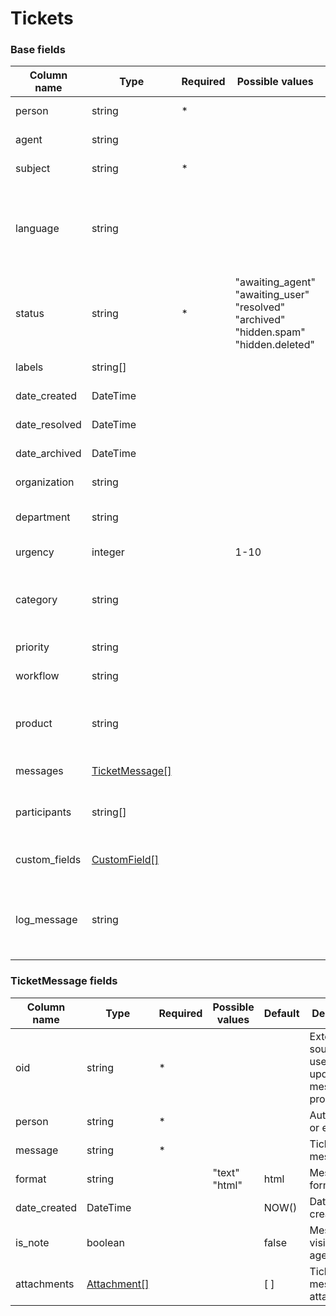 Tickets
=======

### Base fields

| Column name               | Type                                                                   | Required | Possible values                                                                                                     | Default | Description                                                                                                                             | Examples                                                          |
| --------------------------|------------------------------------------------------------------------|----------|---------------------------------------------------------------------------------------------------------------------|---------|-----------------------------------------------------------------------------------------------------------------------------------------|-------------------------------------------------------------------|
| person                    | string                                                                 |  *       |                                                                                                                     |         | Author oid or email.                                                                                                                    | user@example.com, user_1                                          |
| agent                     | string                                                                 |          |                                                                                                                     |         | Agent oid or email.                                                                                                                     | agent@example.com, agent_1                                        |
| subject                   | string                                                                 |  *       |                                                                                                                     |         | Ticket subject.                                                                                                                         |                                                                   |
| language                  | string                                                                 |          |                                                                                                                     |         | Ticket language. You can use language name, locale or DeskPRO lang code.                                                                | eng, English, en_US                                               |
| status                    | string                                                                 |  *       | "awaiting_agent" <br/> "awaiting_user" <br/> "resolved" <br/> "archived" <br/> "hidden.spam" <br/> "hidden.deleted" |         | Ticket status.                                                                                                                          |                                                                   |
| labels                    | string[]                                                               |          |                                                                                                                     | [ ]     | Ticket labels.                                                                                                                          | ["label 1", "label 2"]                                            |
| date_created              | DateTime                                                               |          |                                                                                                                     | NOW()   | Date created.                                                                                                                           | 2016-07-12 00:00:00                                               |
| date_resolved             | DateTime                                                               |          |                                                                                                                     | NULL    | Date resolved.                                                                                                                          | 2016-07-12 00:00:00                                               |
| date_archived             | DateTime                                                               |          |                                                                                                                     | NULL    | Date archived.                                                                                                                          | 2016-07-12 00:00:00                                               |
| organization              | string                                                                 |          |                                                                                                                     | NULL    | Organization name.                                                                                                                      |                                                                   |
| department                | string                                                                 |          |                                                                                                                     |         | Ticket department name.                                                                                                                 |                                                                   |
| urgency                   | integer                                                                |          | 1-10                                                                                                                | 1       | Ticket urgency.                                                                                                                         |                                                                   |
| category                  | string                                                                 |          |                                                                                                                     | NULL    | Ticket category, use ">" to set nested levels.                                                                                          | My parent category > My sub category                              |
| priority                  | string                                                                 |          |                                                                                                                     | NULL    | Ticket priority.                                                                                                                        | High                                                              |
| workflow                  | string                                                                 |          |                                                                                                                     | NULL    | Ticket workflow.                                                                                                                        | My workflow                                                       |
| product                   | string                                                                 |          |                                                                                                                     | NULL    | Ticket product, use ">" to set nested levels.                                                                                           | My parent product > My sub product                                |
| messages                  | [TicketMessage\[\]](#ticketmessage-fields)                             |          |                                                                                                                     | [ ]     | Ticket messages.                                                                                                                        |                                                                   |
| participants              | string[]                                                               |          |                                                                                                                     | [ ]     | Ticket participants, array of emails.                                                                                                   | ["user1@example.com", "user2@example.com"]                        |
| custom_fields             | [CustomField\[\]](../person_custom_def#how-to-set-custom-field-values) |          |                                                                                                                     | [ ]     | Ticket custom fields.                                                                                                                   |                                                                   |
| log_message               | string                                                                 |          |                                                                                                                     |         | Any test message that will be added to the ticket history.                                                                              | Imported from ZenDesk                                             |

### TicketMessage fields

| Column name               | Type                                           | Required | Possible values                                                                                             | Default | Description                                                                                                                             | Examples                                                          |
| --------------------------|------------------------------------------------|----------|-------------------------------------------------------------------------------------------------------------|---------|-----------------------------------------------------------------------------------------------------------------------------------------|-------------------------------------------------------------------|
| oid                       | string                                         |  *       |                                                                                                             |         | External source id, use it to update messages properly.                                                                                 |                                                                   |
| person                    | string                                         |  *       |                                                                                                             |         | Author oid or email.                                                                                                                    | user@example.com, user_1, agent_1                                 |
| message                   | string                                         |  *       |                                                                                                             |         | Ticket message.                                                                                                                         |                                                                   |
| format                    | string                                         |          | "text" <br/> "html"                                                                                         | html    | Message format.                                                                                                                         |                                                                   |
| date_created              | DateTime                                       |          |                                                                                                             | NOW()   | Date created.                                                                                                                           | 2016-07-12 00:00:00                                               |
| is_note                   | boolean                                        |          |                                                                                                             | false   | Message is visible for agents only.                                                                                                     |                                                                   |
| attachments               | [Attachment\[\]](../article#attachment-fields) |          |                                                                                                             | [ ]     | Ticket message attachments.                                                                                                             |                                                                   |
